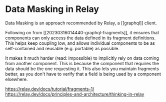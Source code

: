 # Data Masking in Relay

Data Masking is an approach recommended by Relay, a [[graphql]] client.

Following on from [[20230316014440-graphql-fragments]], it ensures that components can only access the data defined in its fragment definitions. This helps keep coupling low, and allows individual components to be as self-contained and reusable (e.g. portable) as possible.

It makes it much harder (read: impossible) to implicitly rely on data coming from another component. This is because the component that requires the data should be the one requesting it. This also lets you maintain fragments better, as you don't have to verify that a field is being used by a component elsewhere.

https://relay.dev/docs/tutorial/fragments-1/
https://relay.dev/docs/principles-and-architecture/thinking-in-relay